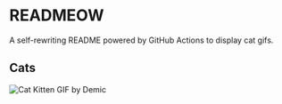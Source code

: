# READMEOW

A self-rewriting README powered by GitHub Actions to display cat gifs.

## Cats

![Cat Kitten GIF by Demic](https://media0.giphy.com/media/3oriO0OEd9QIDdllqo/200.gif?cid=9acd02dac03geyvp0iprk3l14gkko9lh6ytqvt0pebfrupye&ep=v1_gifs_search&rid=200.gif&ct=g)
